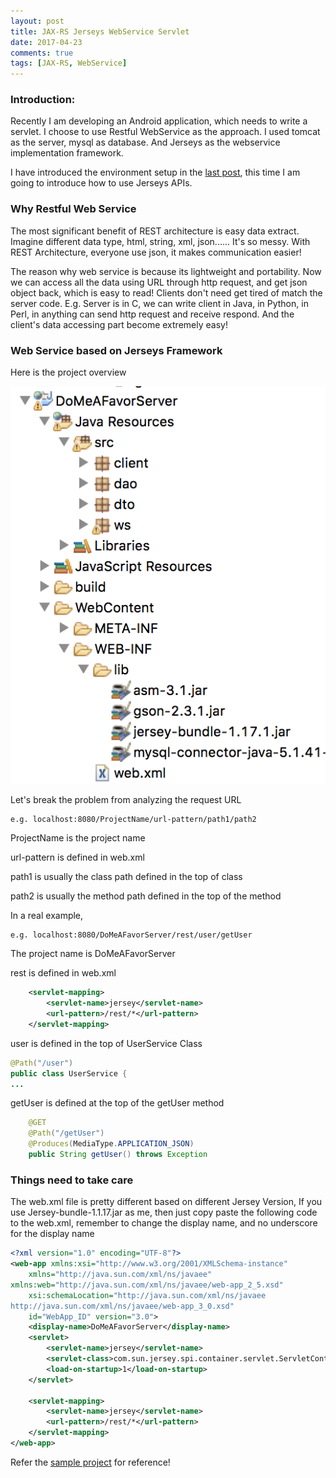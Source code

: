 ```yaml
---
layout: post
title: JAX-RS Jerseys WebService Servlet
date: 2017-04-23
comments: true
tags: [JAX-RS, WebService]
---
```


### Introduction:
Recently I am developing an Android application, which needs to write a
servlet.
I choose to use Restful WebService as the approach. I used tomcat as
the server, mysql as database. And Jerseys as the webservice
implementation framework.

I have introduced the environment setup in the [last post][1], this time
I am going to introduce how to use Jerseys APIs.

### Why Restful Web Service

The most significant benefit of REST architecture is easy data extract.
Imagine different data type, html, string, xml, json...... It's so
messy. With REST Architecture, everyone use json, it makes communication
easier!

The reason why web service is because its lightweight and portability.
Now we can access all the data using URL through http request, and get
json object back, which is easy to read! Clients don't need get tired of
match the server code. E.g. Server is in C, we can write client in Java,
in Python, in Perl, in anything can send http request and receive
respond. And the client's data accessing part become extremely easy!

### Web Service based on Jerseys Framework
Here is the project overview

![overview][2]

Let's break the problem from analyzing the request URL
```
e.g. localhost:8080/ProjectName/url-pattern/path1/path2
```

ProjectName is the project name

url-pattern is defined in web.xml

path1 is usually the class path defined in the top of class

path2 is usually the method path defined in the top of the method

In a real example,

```
e.g. localhost:8080/DoMeAFavorServer/rest/user/getUser
```

The project name is DoMeAFavorServer

rest is defined in web.xml

```xml
    <servlet-mapping>
        <servlet-name>jersey</servlet-name>
        <url-pattern>/rest/*</url-pattern>
    </servlet-mapping>
```

user is defined in the top of UserService Class

```Java
@Path("/user")
public class UserService {
...
```

getUser is defined at the top of the getUser method

```Java
    @GET
    @Path("/getUser")
    @Produces(MediaType.APPLICATION_JSON)
    public String getUser() throws Exception
```

### Things need to take care

The web.xml file is pretty different based on different Jersey Version,
If you use Jersey-bundle-1.1.17.jar as me, then just copy paste the
following code to the web.xml, remember to change the display name, and
no underscore for the display name

```xml
<?xml version="1.0" encoding="UTF-8"?>
<web-app xmlns:xsi="http://www.w3.org/2001/XMLSchema-instance"
    xmlns="http://java.sun.com/xml/ns/javaee"
xmlns:web="http://java.sun.com/xml/ns/javaee/web-app_2_5.xsd"
    xsi:schemaLocation="http://java.sun.com/xml/ns/javaee
http://java.sun.com/xml/ns/javaee/web-app_3_0.xsd"
    id="WebApp_ID" version="3.0">
    <display-name>DoMeAFavorServer</display-name>
    <servlet>
        <servlet-name>jersey</servlet-name>
        <servlet-class>com.sun.jersey.spi.container.servlet.ServletContainer</servlet-class>
        <load-on-startup>1</load-on-startup>
    </servlet>

    <servlet-mapping>
        <servlet-name>jersey</servlet-name>
        <url-pattern>/rest/*</url-pattern>
    </servlet-mapping>
</web-app>
```

Refer the [sample project][3] for reference!

[1]: http://www.leiyangblog.com/2017/04/21/Jersey-WebService-Eclipse-Environment-setup/
[2]: /assets/Jerseys/jerseys_project_overview.png
[3]: https://github.com/Ray-Young/DoMeAFavor


